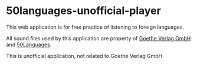 # 50languages-unofficial-player

This web application is for free practice of listening to foreign languages.

All sound files used by this application are property of [Goethe Verlag GmbH](https://www.goethe-verlag.com/) and [50Languages](https://www.50languages.com/).

This is unofficial application, not related to Goethe Verlag GmbH.
